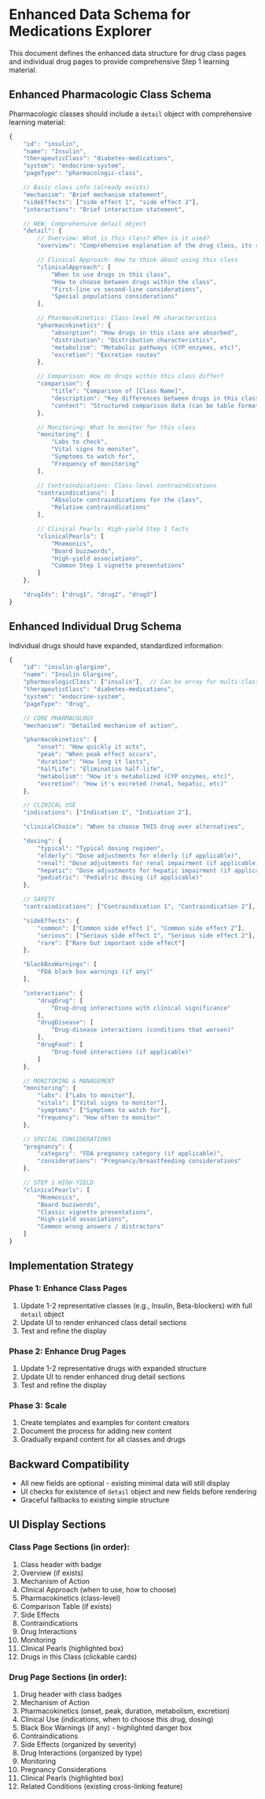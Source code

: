 # Enhanced Data Schema for Medications Explorer

This document defines the enhanced data structure for drug class pages and individual drug pages to provide comprehensive Step 1 learning material.

## Enhanced Pharmacologic Class Schema

Pharmacologic classes should include a `detail` object with comprehensive learning material:

```javascript
{
    "id": "insulin",
    "name": "Insulin",
    "therapeuticClass": "diabetes-medications",
    "system": "endocrine-system",
    "pageType": "pharmacologic-class",

    // Basic class info (already exists)
    "mechanism": "Brief mechanism statement",
    "sideEffects": ["side effect 1", "side effect 2"],
    "interactions": "Brief interaction statement",

    // NEW: Comprehensive detail object
    "detail": {
        // Overview: What is this class? When is it used?
        "overview": "Comprehensive explanation of the drug class, its role in therapy, and general principles.",

        // Clinical Approach: How to think about using this class
        "clinicalApproach": [
            "When to use drugs in this class",
            "How to choose between drugs within the class",
            "First-line vs second-line considerations",
            "Special populations considerations"
        ],

        // Pharmacokinetics: Class-level PK characteristics
        "pharmacokinetics": {
            "absorption": "How drugs in this class are absorbed",
            "distribution": "Distribution characteristics",
            "metabolism": "Metabolic pathways (CYP enzymes, etc)",
            "excretion": "Excretion routes"
        },

        // Comparison: How do drugs within this class differ?
        "comparison": {
            "title": "Comparison of [Class Name]",
            "description": "Key differences between drugs in this class",
            "content": "Structured comparison data (can be table format)"
        },

        // Monitoring: What to monitor for this class
        "monitoring": [
            "Labs to check",
            "Vital signs to monitor",
            "Symptoms to watch for",
            "Frequency of monitoring"
        ],

        // Contraindications: Class-level contraindications
        "contraindications": [
            "Absolute contraindications for the class",
            "Relative contraindications"
        ],

        // Clinical Pearls: High-yield Step 1 facts
        "clinicalPearls": [
            "Mnemonics",
            "Board buzzwords",
            "High-yield associations",
            "Common Step 1 vignette presentations"
        ]
    },

    "drugIds": ["drug1", "drug2", "drug3"]
}
```

## Enhanced Individual Drug Schema

Individual drugs should have expanded, standardized information:

```javascript
{
    "id": "insulin-glargine",
    "name": "Insulin Glargine",
    "pharmacologicClass": ["insulin"],  // Can be array for multi-class drugs
    "therapeuticClass": "diabetes-medications",
    "system": "endocrine-system",
    "pageType": "drug",

    // CORE PHARMACOLOGY
    "mechanism": "Detailed mechanism of action",

    "pharmacokinetics": {
        "onset": "How quickly it acts",
        "peak": "When peak effect occurs",
        "duration": "How long it lasts",
        "halfLife": "Elimination half-life",
        "metabolism": "How it's metabolized (CYP enzymes, etc)",
        "excretion": "How it's excreted (renal, hepatic, etc)"
    },

    // CLINICAL USE
    "indications": ["Indication 1", "Indication 2"],

    "clinicalChoice": "When to choose THIS drug over alternatives",

    "dosing": {
        "typical": "Typical dosing regimen",
        "elderly": "Dose adjustments for elderly (if applicable)",
        "renal": "Dose adjustments for renal impairment (if applicable)",
        "hepatic": "Dose adjustments for hepatic impairment (if applicable)",
        "pediatric": "Pediatric dosing (if applicable)"
    },

    // SAFETY
    "contraindications": ["Contraindication 1", "Contraindication 2"],

    "sideEffects": {
        "common": ["Common side effect 1", "Common side effect 2"],
        "serious": ["Serious side effect 1", "Serious side effect 2"],
        "rare": ["Rare but important side effect"]
    },

    "blackBoxWarnings": [
        "FDA black box warnings (if any)"
    ],

    "interactions": {
        "drugDrug": [
            "Drug-drug interactions with clinical significance"
        ],
        "drugDisease": [
            "Drug-disease interactions (conditions that worsen)"
        ],
        "drugFood": [
            "Drug-food interactions (if applicable)"
        ]
    },

    // MONITORING & MANAGEMENT
    "monitoring": {
        "labs": ["Labs to monitor"],
        "vitals": ["Vital signs to monitor"],
        "symptoms": ["Symptoms to watch for"],
        "frequency": "How often to monitor"
    },

    // SPECIAL CONSIDERATIONS
    "pregnancy": {
        "category": "FDA pregnancy category (if applicable)",
        "considerations": "Pregnancy/breastfeeding considerations"
    },

    // STEP 1 HIGH-YIELD
    "clinicalPearls": [
        "Mnemonics",
        "Board buzzwords",
        "Classic vignette presentations",
        "High-yield associations",
        "Common wrong answers / distractors"
    ]
}
```

## Implementation Strategy

### Phase 1: Enhance Class Pages
1. Update 1-2 representative classes (e.g., Insulin, Beta-blockers) with full `detail` object
2. Update UI to render enhanced class detail sections
3. Test and refine the display

### Phase 2: Enhance Drug Pages
1. Update 1-2 representative drugs with expanded structure
2. Update UI to render enhanced drug detail sections
3. Test and refine the display

### Phase 3: Scale
1. Create templates and examples for content creators
2. Document the process for adding new content
3. Gradually expand content for all classes and drugs

## Backward Compatibility

- All new fields are optional - existing minimal data will still display
- UI checks for existence of `detail` object and new fields before rendering
- Graceful fallbacks to existing simple structure

## UI Display Sections

### Class Page Sections (in order):
1. Class header with badge
2. Overview (if exists)
3. Mechanism of Action
4. Clinical Approach (when to use, how to choose)
5. Pharmacokinetics (class-level)
6. Comparison Table (if exists)
7. Side Effects
8. Contraindications
9. Drug Interactions
10. Monitoring
11. Clinical Pearls (highlighted box)
12. Drugs in this Class (clickable cards)

### Drug Page Sections (in order):
1. Drug header with class badges
2. Mechanism of Action
3. Pharmacokinetics (onset, peak, duration, metabolism, excretion)
4. Clinical Use (indications, when to choose this drug, dosing)
5. Black Box Warnings (if any) - highlighted danger box
6. Contraindications
7. Side Effects (organized by severity)
8. Drug Interactions (organized by type)
9. Monitoring
10. Pregnancy Considerations
11. Clinical Pearls (highlighted box)
12. Related Conditions (existing cross-linking feature)
